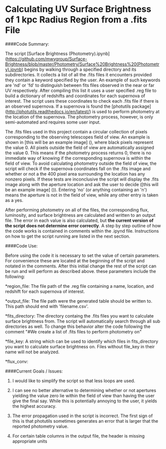 # Calculating UV Surface Brightness of 1 kpc Radius Region from a .fits File

####Code Summary:

The script [Surface Brightness (Photometry).ipynb] (https://github.com/mwvgroup/Surface-Brightness/blob/master/Photometry/Surface%20Brightness%20(Photometry).ipynb) begins by walking through a specified directory and its subdirectories. It collects a list of all the .fits files it encounters provided they contain a keyword specified by the user. An example of such keywords are 'nd' or 'fd' to distinguish between fits files observed in the near or far UV respectively. After compiling this list it uses a user specified .reg file to build a dictionary of redshifts and coordinates for each supernova of interest. The script uses these coordinates to check each .fits file if there is an observed supernova. If a supernova is found the [photutils package] (http://photutils.readthedocs.io/en/latest/) is used to perform photometry at the location of the supernova. The photometry process, however, is only semi-automated and requires some user input.

The .fits files used in this project contain a circular collection of pixels corresponding to the observing telescopes field of view. An example is shown in [this will be an example image] (), where black pixels represent the value 0. All pixels outside the field of view are automatically assigned the value 0. This means if the photometry process returns 0, there is no immediate way of knowing if the corresponding supernova is within the field of view. To avoid calculating photometry outside the field of view, the script will check if the supernova coordinates fall on the .fits image and whether or not a the 400 pixel area surrounding the location has any nonzero pixels. If these tests are inconclusive the script will display the .fits image along with the aperture location and ask the user to decide ([this will be an example image] ()). Entering 'no' (or anything containing an 'n') means the aperture is not in the field of view, while any other entry is taken as a yes. 

After performing photometry on all of the files, the corresponding flux, luminosity, and surface brightness are calculated and written to an output file. The error in each value is also calculated, but **the current version of the script does not determine error correctly**. A step by step outline of how the code works is contained in comments within the .ipynd file. Instructions on how to get the script running are listed in the next section.

####Code Use:

Before using the code it is necessary to set the value of certain parameters. For convenience these are located at the beginning of the script and notated in the comments. After this initial change the rest of the script can be run and will perform as described above. these parameters include the following:

*region_file: The file path of the .reg file containing a name, location, and redshift for each supernova of interest.

*output_file: The file path were the generated table should be written to. This path should end with 'filename.csv'.

*fits_directory: The directory containg the .fits files you want to calculate surface brightness from. The script will automatically search through all sub directories as well. To change this behavior alter the code following the comment "#We create a list of .fits files to perform photometry on"

*file_key: A string which can be used to identify which files in fits_directory you want to calculate surface brightness on. Files without file_key in their name will not be analyzed.

*flux_conv:

####Current Goals / Issues:

1. I would like to simplify the script so that less loops are used.

2. I can see no better alternative to determining whether or not apertures yielding the value zero lie within the field of view than having the user give the final say. While this is potentially annoying to the user, it yields the highest accuracy.

2. The error propagation used in the script is incorrect. The first sign of this is that photutils sometimes generates an error that is larger that the reported photometry value.

3. For certain table columns in the output file, the header is missing appropriate units
